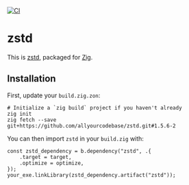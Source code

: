 [![CI](https://github.com/allyourcodebase/zstd/actions/workflows/ci.yaml/badge.svg)](https://github.com/allyourcodebase/zstd/actions)

# zstd

This is [zstd](https://github.com/facebook/zstd), packaged for [Zig](https://ziglang.org/).

## Installation

First, update your `build.zig.zon`:

```
# Initialize a `zig build` project if you haven't already
zig init
zig fetch --save git+https://github.com/allyourcodebase/zstd.git#1.5.6-2
```

You can then import `zstd` in your `build.zig` with:

```zig
const zstd_dependency = b.dependency("zstd", .{
    .target = target,
    .optimize = optimize,
});
your_exe.linkLibrary(zstd_dependency.artifact("zstd"));
```
